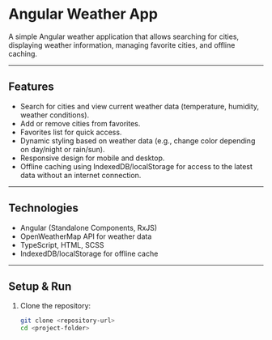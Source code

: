 # Angular Weather App

A simple Angular weather application that allows searching for cities, displaying weather information, managing favorite cities, and offline caching.

---

## Features

- Search for cities and view current weather data (temperature, humidity, weather conditions).
- Add or remove cities from favorites.
- Favorites list for quick access.
- Dynamic styling based on weather data (e.g., change color depending on day/night or rain/sun).
- Responsive design for mobile and desktop.
- Offline caching using IndexedDB/localStorage for access to the latest data without an internet connection.

---

## Technologies

- Angular (Standalone Components, RxJS)
- OpenWeatherMap API for weather data
- TypeScript, HTML, SCSS
- IndexedDB/localStorage for offline cache

---

## Setup & Run

1. Clone the repository:
   ```bash
   git clone <repository-url>
   cd <project-folder>
